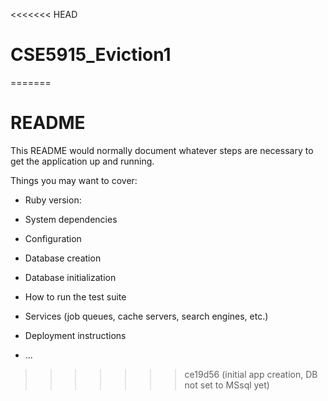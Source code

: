 <<<<<<< HEAD
# CSE5915_Eviction1
=======
# README

This README would normally document whatever steps are necessary to get the
application up and running.

Things you may want to cover:

* Ruby version:

* System dependencies

* Configuration

* Database creation

* Database initialization

* How to run the test suite

* Services (job queues, cache servers, search engines, etc.)

* Deployment instructions

* ...
>>>>>>> ce19d56 (initial app creation, DB not set to MSsql yet)
